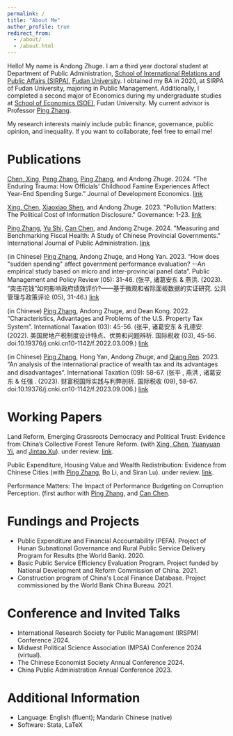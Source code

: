 ```yaml
---
permalink: /
title: "About Me"
author_profile: true
redirect_from: 
  - /about/
  - /about.html
---
```


Hello! My name is Andong Zhuge. I am a third year doctoral student at Department of Public Administration, [School of International Relations and Public Affairs (SIRPA)](https://sirpa-en.fudan.edu.cn), [Fudan University](https://www.fudan.edu.cn/en/). I obtained my BA in 2020, at SIRPA of Fudan University, majoring in Public Management. Additionally, I completed a second major of Economics during my undergraduate studies at [School of Economics (SOE)](https://econ.fudan.edu.cn/en/), Fudan University. My current advisor is Professor [Ping Zhang](https://faculty.fudan.edu.cn/zhangping1234/zh_CN/index.htm). 

My research interests mainly include public finance, governance, public opinion, and inequality. If you want to collaborate, feel free to email me!


Publications
======
[Chen, Xing](https://xingchen0123.github.io), [Peng Zhang](https://pengzhang.weebly.com), [Ping Zhang](https://faculty.fudan.edu.cn/zhangping1234/zh_CN/index.htm), and Andong Zhuge. 2024. “The Enduring Trauma: How Officials’ Childhood Famine Experiences Affect Year-End Spending Surge.” Journal of Development Economics. [link](https://www.sciencedirect.com/science/article/pii/S0304387824001056)

[Xing, Chen](https://xingchen0123.github.io), [Xiaoxiao Shen](https://xiaoxiaoshen.co), and Andong Zhuge. 2023. "Pollution Matters: The Political Cost of Information Disclosure." Governance: 1-23. [link](https://onlinelibrary.wiley.com/doi/10.1111/gove.12847)

[Ping Zhang](https://faculty.fudan.edu.cn/zhangping1234/zh_CN/index.htm), [Yu Shi](https://hps.unt.edu/kelly-shi-phd), [Can Chen](https://aysps.gsu.edu/profile/can-chen/), and Andong Zhuge. 2024. "Measuring and Benchmarking Fiscal Health: A Study of Chinese Provincial Governments." International Journal of Public Administration. [link](https://www.tandfonline.com/doi/abs/10.1080/01900692.2024.2357116)

(in Chinese) [Ping Zhang](https://faculty.fudan.edu.cn/zhangping1234/zh_CN/index.htm), Andong Zhuge, and Hong Yan. 2023. “How does "sudden spending" affect government performance evaluation? --An empirical study based on micro and inter-provincial panel data”. Public Management and Policy Review (05): 31-46. (张平, 诸葛安东 &  燕洪. (2023). “突击花钱”如何影响政府绩效评价?——基于微观和省际面板数据的实证研究. 公共管理与政策评论 (05), 31-46.) [link](http://ggglyzc.ruc.edu.cn/CN/Y2023/V12/I5/31)

(in Chinese) [Ping Zhang](https://faculty.fudan.edu.cn/zhangping1234/zh_CN/index.htm), Andong Zhuge, and Dean Kong. 2022. “Characteristics, Advantages and Problems of the U.S. Property Tax System”. International Taxation (03): 45-56. (张平, 诸葛安东 &  孔德安. (2022). 美国房地产税制度设计特点、优势和问题辨析. 国际税收 (03), 45-56. doi:10.19376/j.cnki.cn10-1142/f.2022.03.009.) [link](https://www.cnki.net/KCMS/detail/detail.aspx?dbcode=CJFD&dbname=CJFDLAST2022&filename=SWSW202203005&uniplatform=OVERSEA&v=ILP8ulJzYGMtGOD924NyvVsdcTHg_59wNAGapXcviT94nEDftq3KPowL4JbOfMeR)

(in Chinese) [Ping Zhang](https://faculty.fudan.edu.cn/zhangping1234/zh_CN/index.htm), Hong Yan, Andong Zhuge, and [Qiang Ren](https://spft.cufe.edu.cn/info/1049/5199.htm). 2023. “An analysis of the international practice of wealth tax and its advantages and disadvantages”. International Taxation (09): 58-67. (张平 , 燕洪 , 诸葛安东 &  任强 . (2023). 财富税国际实践与利弊剖析. 国际税收 (09), 58-67. doi:10.19376/j.cnki.cn10-1142/f.2023.09.006.) [link]([https://www.cnki.net/KCMS/detail/detail.aspx?dbcode=CJFD&dbname=CJFDLAST2022&filename=SWSW202203005&uniplatform=OVERSEA&v=ILP8ulJzYGMtGOD924NyvVsdcTHg_59wNAGapXcviT94nEDftq3KPowL4JbOfMeR](https://www.cnki.net/KCMS/detail/detail.aspx?dbcode=CJFD&dbname=CJFDLAST2023&filename=SWSW202309007&uniplatform=OVERSEA&v=1YBSjQSWbNAhjItL8qQqhgsv62_k-gNQ1QDj_SrX8d-F1Ptu82h-NBo_4TGkF86v))


Working Papers
======
Land Reform, Emerging Grassroots Democracy and Political Trust: Evidence from China’s Collective Forest Tenure Reform. (with [Xing, Chen](https://xingchen0123.github.io), [Yuanyuan Yi](https://nsd.pku.edu.cn/szdw/yjyxl/y6/515466.htm#), and [Jintao Xu](https://nsd.pku.edu.cn/szdw/qzjs/x/262188.htm)). under review. [link](https://papers.ssrn.com/sol3/papers.cfm?abstract_id=4569967).

Public Expenditure, Housing Value and Wealth Redistribution: Evidence from Chinese Cities (with [Ping Zhang](https://faculty.fudan.edu.cn/zhangping1234/zh_CN/index.htm), Bo Li, and Siran Lu). under review. [link]([https://papers.ssrn.com/sol3/papers.cfm?abstract_id=4569967](https://www.researchsquare.com/article/rs-4170967/v1)).

Performance Matters: The Impact of Performance Budgeting on Corruption Perception. (first author with [Ping Zhang](https://faculty.fudan.edu.cn/zhangping1234/zh_CN/index.htm), and [Can Chen](https://aysps.gsu.edu/profile/can-chen/).


Fundings and Projects
======                                                                                    
- Public Expenditure and Financial Accountability (PEFA). Project of Hunan Subnational Governance and Rural Public Service Delivery Program for Results (the World Bank). 2020.
- Basic Public Service Efficiency Evaluation Program. Project funded by National Development and Reform Commission of China. 2021.
- Construction program of China's Local Finance Database. Project commissioned by the World Bank China Bureau. 2021.


Conference and Invited Talks
======                                                            
- International Research Society for Public Management (IRSPM) Conference 2024.
- Midwest Political Science Association (MPSA) Conference 2024 (virtual).
- The Chinese Economist Society Annual Conference 2024.
- China Public Administration Annual Conference 2023.


Additional Information
======
- Language: English (fluent); Mandarin Chinese (native)
- Software: Stata, LaTeX

